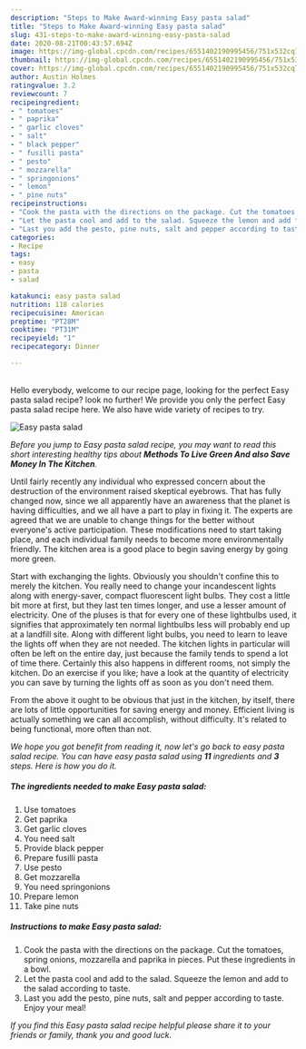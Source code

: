 ```yaml
---
description: "Steps to Make Award-winning Easy pasta salad"
title: "Steps to Make Award-winning Easy pasta salad"
slug: 431-steps-to-make-award-winning-easy-pasta-salad
date: 2020-08-21T00:43:57.694Z
image: https://img-global.cpcdn.com/recipes/6551402190995456/751x532cq70/easy-pasta-salad-recipe-main-photo.jpg
thumbnail: https://img-global.cpcdn.com/recipes/6551402190995456/751x532cq70/easy-pasta-salad-recipe-main-photo.jpg
cover: https://img-global.cpcdn.com/recipes/6551402190995456/751x532cq70/easy-pasta-salad-recipe-main-photo.jpg
author: Austin Holmes
ratingvalue: 3.2
reviewcount: 7
recipeingredient:
- " tomatoes"
- " paprika"
- " garlic cloves"
- " salt"
- " black pepper"
- " fusilli pasta"
- " pesto"
- " mozzarella"
- " springonions"
- " lemon"
- " pine nuts"
recipeinstructions:
- "Cook the pasta with the directions on the package. Cut the tomatoes, spring onions, mozzarella and paprika in pieces. Put these ingredients in a bowl."
- "Let the pasta cool and add to the salad. Squeeze the lemon and add to the salad according to taste."
- "Last you add the pesto, pine nuts, salt and pepper according to taste. Enjoy your meal!"
categories:
- Recipe
tags:
- easy
- pasta
- salad

katakunci: easy pasta salad 
nutrition: 118 calories
recipecuisine: American
preptime: "PT28M"
cooktime: "PT31M"
recipeyield: "1"
recipecategory: Dinner

---
```

<br>
Hello everybody, welcome to our recipe page, looking for the perfect Easy pasta salad recipe? look no further! We provide you only the perfect Easy pasta salad recipe here. We also have wide variety of recipes to try.
<br>


![Easy pasta salad](https://img-global.cpcdn.com/recipes/6551402190995456/751x532cq70/easy-pasta-salad-recipe-main-photo.jpg)

<i>Before you jump to Easy pasta salad recipe, you may want to read this short interesting healthy tips about 
<strong>Methods To Live Green And also Save Money In The Kitchen</strong>.</i>
</br>

Until fairly recently any individual who expressed concern about the destruction of the environment raised skeptical eyebrows. That has fully changed now, since we all apparently have an awareness that the planet is having difficulties, and we all have a part to play in fixing it. The experts are agreed that we are unable to change things for the better without everyone's active participation. These modifications need to start taking place, and each individual family needs to become more environmentally friendly. The kitchen area is a good place to begin saving energy by going more green.

Start with exchanging the lights. Obviously you shouldn't confine this to merely the kitchen. You really need to change your incandescent lights along with energy-saver, compact fluorescent light bulbs. They cost a little bit more at first, but they last ten times longer, and use a lesser amount of electricity. One of the pluses is that for every one of these lightbulbs used, it signifies that approximately ten normal lightbulbs less will probably end up at a landfill site. Along with different light bulbs, you need to learn to leave the lights off when they are not needed. The kitchen lights in particular will often be left on the entire day, just because the family tends to spend a lot of time there. Certainly this also happens in different rooms, not simply the kitchen. Do an exercise if you like; have a look at the quantity of electricity you can save by turning the lights off as soon as you don't need them.

From the above it ought to be obvious that just in the kitchen, by itself, there are lots of little opportunities for saving energy and money. Efficient living is actually something we can all accomplish, without difficulty. It's related to being functional, more often than not.


<i>We hope you got benefit from reading it, now let's go back to easy pasta salad recipe. You can have easy pasta salad using <strong>11</strong> ingredients and <strong>3</strong> steps. Here is how you do it.
</i>

##### The ingredients needed to make Easy pasta salad:

1. Use  tomatoes
1. Get  paprika
1. Get  garlic cloves
1. You need  salt
1. Provide  black pepper
1. Prepare  fusilli pasta
1. Use  pesto
1. Get  mozzarella
1. You need  springonions
1. Prepare  lemon
1. Take  pine nuts


##### Instructions to make Easy pasta salad:

1. Cook the pasta with the directions on the package. Cut the tomatoes, spring onions, mozzarella and paprika in pieces. Put these ingredients in a bowl.
1. Let the pasta cool and add to the salad. Squeeze the lemon and add to the salad according to taste.
1. Last you add the pesto, pine nuts, salt and pepper according to taste. Enjoy your meal!


<i>If you find this Easy pasta salad recipe helpful please share it to your friends or family, thank you and good luck.</i>
